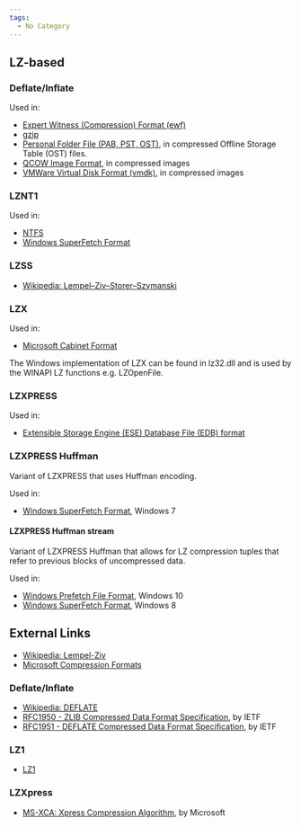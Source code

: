 ```yaml
---
tags:
  - No Category
---
```

## LZ-based

### Deflate/Inflate

Used in:

* [Expert Witness (Compression) Format (ewf)](encase_image_file_format.md)
* [gzip](gzip.md)
* [Personal Folder File (PAB, PST, OST)](personal_folder_file_(pab,_pst,_ost).md),
  in compressed Offline Storage Table (OST) files.
* [QCOW Image Format](qcow_image_format.md),
  in compressed images
* [VMWare Virtual Disk Format (vmdk)](vmware_virtual_disk_format_(vmdk).md),
  in compressed images

### LZNT1

Used in:

* [NTFS](ntfs.md)
* [Windows SuperFetch Format](windows_superfetch_format.md)

### LZSS

* [Wikipedia: Lempel–Ziv–Storer–Szymanski](https://en.wikipedia.org/wiki/Lempel%E2%80%93Ziv%E2%80%93Storer%E2%80%93Szymanski)

### LZX

Used in:

* [Microsoft Cabinet Format](http://msdn.microsoft.com/library/bb417343.aspx#lzxdatacompressionformat)

The Windows implementation of LZX can be found in lz32.dll and is used
by the WINAPI LZ functions e.g. LZOpenFile.

### LZXPRESS

Used in:

* [Extensible Storage Engine (ESE) Database File (EDB) format](extensible_storage_engine_(ese)_database_file_(edb)_format.md)

### LZXPRESS Huffman

Variant of LZXPRESS that uses Huffman encoding.

Used in:

* [Windows SuperFetch Format](windows_superfetch_format.md),
  Windows 7

#### LZXPRESS Huffman stream

Variant of LZXPRESS Huffman that allows for LZ compression tuples that
refer to previous blocks of uncompressed data.

Used in:

* [Windows Prefetch File Format](windows_prefetch_file_format.md),
  Windows 10
* [Windows SuperFetch Format](windows_superfetch_format.md),
  Windows 8

## External Links

* [Wikipedia: Lempel-Ziv](https://en.wikipedia.org/wiki/Lempel-Ziv)
* [Microsoft Compression Formats](https://www.coderforlife.com/microsoft-compression-formats/)

### Deflate/Inflate

* [Wikipedia: DEFLATE](https://en.wikipedia.org/wiki/DEFLATE)
* [RFC1950 - ZLIB Compressed Data Format Specification](https://www.rfc-editor.org/rfc/rfc1950),
  by IETF
* [RFC1951 - DEFLATE Compressed Data Format Specification](https://www.rfc-editor.org/rfc/rfc1951),
  by IETF

### LZ1

* [LZ1](http://andyh.org/LZ1.html)

### LZXpress

* [MS-XCA: Xpress Compression Algorithm](https://msdn.microsoft.com/library/hh554002(v=prot.10>).aspx),
  by Microsoft
